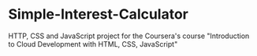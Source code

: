 # Simple-Interest-Calculator
HTTP, CSS and JavaScript project for the Coursera's course "Introduction to Cloud Development with HTML, CSS, JavaScript"
